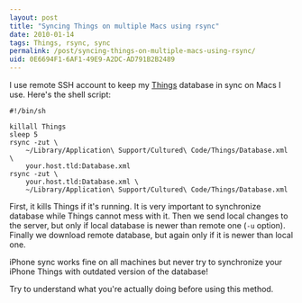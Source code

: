 ```yaml
---
layout: post
title: "Syncing Things on multiple Macs using rsync"
date: 2010-01-14
tags: Things, rsync, sync
permalink: /post/syncing-things-on-multiple-macs-using-rsync/
uid: 0E6694F1-6AF1-49E9-A2DC-AD791B2B2489
---
```

I use remote SSH account to keep my [Things][1] database in sync on Macs I use. Here's the shell script:

    #!/bin/sh
    
    killall Things
    sleep 5
    rsync -zut \
        ~/Library/Application\ Support/Cultured\ Code/Things/Database.xml \
        your.host.tld:Database.xml
    rsync -zut \
        your.host.tld:Database.xml \
        ~/Library/Application\ Support/Cultured\ Code/Things/Database.xml

First, it kills Things if it's running. It is very important to synchronize database while Things cannot mess with it. Then we send local changes to the server, but only if local database is newer than remote one (`-u` option). Finally we download remote database, but again only if it is newer than local one.

iPhone sync works fine on all machines but never try to synchronize your iPhone Things with outdated version of the database!

Try to understand what you're actually doing before using this method.

[1]: http://culturedcode.com/things/
